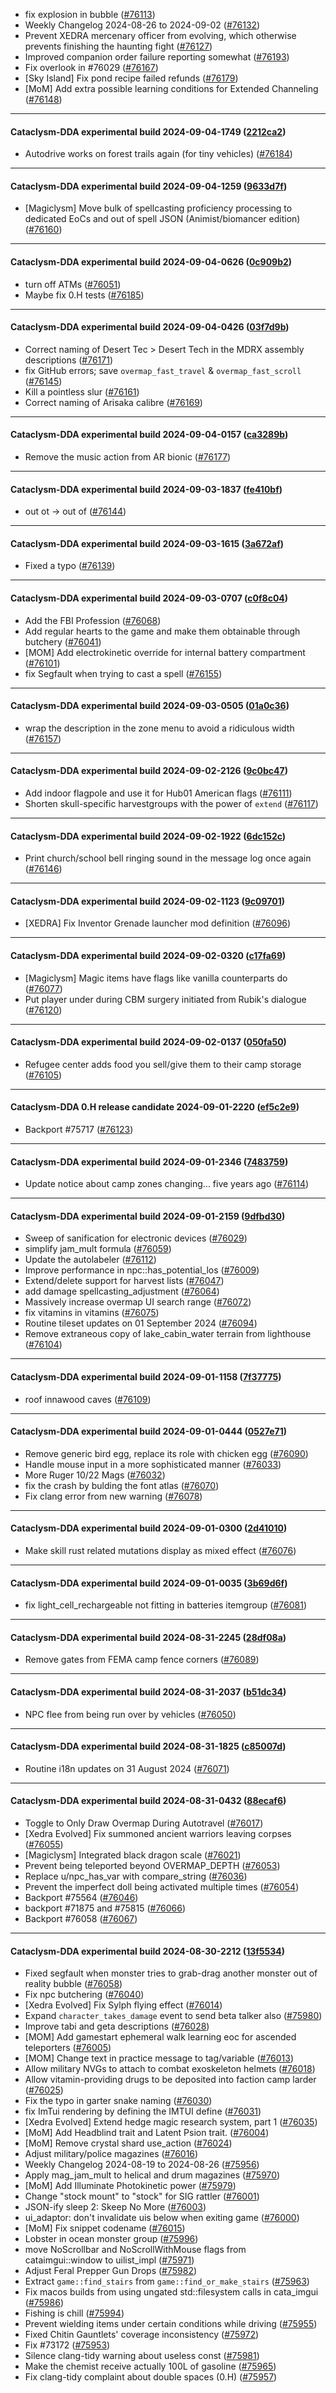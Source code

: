 * fix explosion in bubble ([#76113](https://github.com/CleverRaven/Cataclysm-DDA/pull/76113))
* Weekly Changelog 2024-08-26 to 2024-09-02 ([#76132](https://github.com/CleverRaven/Cataclysm-DDA/pull/76132))
* Prevent XEDRA mercenary officer from evolving, which otherwise prevents finishing the haunting fight ([#76127](https://github.com/CleverRaven/Cataclysm-DDA/pull/76127))
* Improved companion order failure reporting somewhat ([#76193](https://github.com/CleverRaven/Cataclysm-DDA/pull/76193))
* Fix overlook in #76029 ([#76167](https://github.com/CleverRaven/Cataclysm-DDA/pull/76167))
* [Sky Island] Fix pond recipe failed refunds ([#76179](https://github.com/CleverRaven/Cataclysm-DDA/pull/76179))
* [MoM] Add extra possible learning conditions for Extended Channeling ([#76148](https://github.com/CleverRaven/Cataclysm-DDA/pull/76148))

---

#### Cataclysm-DDA experimental build 2024-09-04-1749 ([2212ca2](https://github.com/CleverRaven/Cataclysm-DDA/releases/tag/cdda-experimental-2024-09-04-1749))

* Autodrive works on forest trails again (for tiny vehicles) ([#76184](https://github.com/CleverRaven/Cataclysm-DDA/pull/76184))

---

#### Cataclysm-DDA experimental build 2024-09-04-1259 ([9633d7f](https://github.com/CleverRaven/Cataclysm-DDA/releases/tag/cdda-experimental-2024-09-04-1259))

* [Magiclysm] Move bulk of spellcasting proficiency processing to dedicated EoCs and out of spell JSON (Animist/biomancer edition) ([#76160](https://github.com/CleverRaven/Cataclysm-DDA/pull/76160))

---

#### Cataclysm-DDA experimental build 2024-09-04-0626 ([0c909b2](https://github.com/CleverRaven/Cataclysm-DDA/releases/tag/cdda-experimental-2024-09-04-0626))

* turn off ATMs ([#76051](https://github.com/CleverRaven/Cataclysm-DDA/pull/76051))
* Maybe fix 0.H tests ([#76185](https://github.com/CleverRaven/Cataclysm-DDA/pull/76185))

---

#### Cataclysm-DDA experimental build 2024-09-04-0426 ([03f7d9b](https://github.com/CleverRaven/Cataclysm-DDA/releases/tag/cdda-experimental-2024-09-04-0426))

* Correct naming of Desert Tec > Desert Tech in the MDRX assembly descriptions ([#76171](https://github.com/CleverRaven/Cataclysm-DDA/pull/76171))
* fix GitHub errors; save `overmap_fast_travel` & `overmap_fast_scroll` ([#76145](https://github.com/CleverRaven/Cataclysm-DDA/pull/76145))
* Kill a pointless slur ([#76161](https://github.com/CleverRaven/Cataclysm-DDA/pull/76161))
* Correct naming of Arisaka calibre ([#76169](https://github.com/CleverRaven/Cataclysm-DDA/pull/76169))

---

#### Cataclysm-DDA experimental build 2024-09-04-0157 ([ca3289b](https://github.com/CleverRaven/Cataclysm-DDA/releases/tag/cdda-experimental-2024-09-04-0157))

* Remove the music action from AR bionic ([#76177](https://github.com/CleverRaven/Cataclysm-DDA/pull/76177))

---

#### Cataclysm-DDA experimental build 2024-09-03-1837 ([fe410bf](https://github.com/CleverRaven/Cataclysm-DDA/releases/tag/cdda-experimental-2024-09-03-1837))

* out ot -> out of ([#76144](https://github.com/CleverRaven/Cataclysm-DDA/pull/76144))

---

#### Cataclysm-DDA experimental build 2024-09-03-1615 ([3a672af](https://github.com/CleverRaven/Cataclysm-DDA/releases/tag/cdda-experimental-2024-09-03-1615))

* Fixed a typo ([#76139](https://github.com/CleverRaven/Cataclysm-DDA/pull/76139))

---

#### Cataclysm-DDA experimental build 2024-09-03-0707 ([c0f8c04](https://github.com/CleverRaven/Cataclysm-DDA/releases/tag/cdda-experimental-2024-09-03-0707))

* Add the FBI Profession ([#76068](https://github.com/CleverRaven/Cataclysm-DDA/pull/76068))
* Add regular hearts to the game and make them obtainable through butchery ([#76041](https://github.com/CleverRaven/Cataclysm-DDA/pull/76041))
* [MOM] Add electrokinetic override for internal battery compartment ([#76101](https://github.com/CleverRaven/Cataclysm-DDA/pull/76101))
* fix Segfault when trying to cast a spell ([#76155](https://github.com/CleverRaven/Cataclysm-DDA/pull/76155))

---

#### Cataclysm-DDA experimental build 2024-09-03-0505 ([01a0c36](https://github.com/CleverRaven/Cataclysm-DDA/releases/tag/cdda-experimental-2024-09-03-0505))

* wrap the description in the zone menu to avoid a ridiculous width ([#76157](https://github.com/CleverRaven/Cataclysm-DDA/pull/76157))

---

#### Cataclysm-DDA experimental build 2024-09-02-2126 ([9c0bc47](https://github.com/CleverRaven/Cataclysm-DDA/releases/tag/cdda-experimental-2024-09-02-2126))

* Add indoor flagpole and use it for Hub01 American flags ([#76111](https://github.com/CleverRaven/Cataclysm-DDA/pull/76111))
* Shorten skull-specific harvestgroups with the power of ``extend`` ([#76117](https://github.com/CleverRaven/Cataclysm-DDA/pull/76117))

---

#### Cataclysm-DDA experimental build 2024-09-02-1922 ([6dc152c](https://github.com/CleverRaven/Cataclysm-DDA/releases/tag/cdda-experimental-2024-09-02-1922))

* Print church/school bell ringing sound in the message log once again ([#76146](https://github.com/CleverRaven/Cataclysm-DDA/pull/76146))

---

#### Cataclysm-DDA experimental build 2024-09-02-1123 ([9c09701](https://github.com/CleverRaven/Cataclysm-DDA/releases/tag/cdda-experimental-2024-09-02-1123))

* [XEDRA] Fix Inventor Grenade launcher mod definition ([#76096](https://github.com/CleverRaven/Cataclysm-DDA/pull/76096))

---

#### Cataclysm-DDA experimental build 2024-09-02-0320 ([c17fa69](https://github.com/CleverRaven/Cataclysm-DDA/releases/tag/cdda-experimental-2024-09-02-0320))

* [Magiclysm] Magic items have flags like vanilla counterparts do ([#76077](https://github.com/CleverRaven/Cataclysm-DDA/pull/76077))
* Put player under during CBM surgery initiated from Rubik's dialogue ([#76120](https://github.com/CleverRaven/Cataclysm-DDA/pull/76120))

---

#### Cataclysm-DDA experimental build 2024-09-02-0137 ([050fa50](https://github.com/CleverRaven/Cataclysm-DDA/releases/tag/cdda-experimental-2024-09-02-0137))

* Refugee center adds food you sell/give them to their camp storage ([#76105](https://github.com/CleverRaven/Cataclysm-DDA/pull/76105))

---

#### Cataclysm-DDA 0.H release candidate 2024-09-01-2220 ([ef5c2e9](https://github.com/CleverRaven/Cataclysm-DDA/releases/tag/cdda-0.H-2024-09-01-2220))

* Backport #75717 ([#76123](https://github.com/CleverRaven/Cataclysm-DDA/pull/76123))

---

#### Cataclysm-DDA experimental build 2024-09-01-2346 ([7483759](https://github.com/CleverRaven/Cataclysm-DDA/releases/tag/cdda-experimental-2024-09-01-2346))

* Update notice about camp zones changing... five years ago ([#76114](https://github.com/CleverRaven/Cataclysm-DDA/pull/76114))

---

#### Cataclysm-DDA experimental build 2024-09-01-2159 ([9dfbd30](https://github.com/CleverRaven/Cataclysm-DDA/releases/tag/cdda-experimental-2024-09-01-2159))

* Sweep of sanification for electronic devices ([#76029](https://github.com/CleverRaven/Cataclysm-DDA/pull/76029))
* simplify jam_mult formula ([#76059](https://github.com/CleverRaven/Cataclysm-DDA/pull/76059))
* Update the autolabeler ([#76112](https://github.com/CleverRaven/Cataclysm-DDA/pull/76112))
* Improve performance in npc::has_potential_los ([#76009](https://github.com/CleverRaven/Cataclysm-DDA/pull/76009))
* Extend/delete support for harvest lists ([#76047](https://github.com/CleverRaven/Cataclysm-DDA/pull/76047))
* add damage spellcasting_adjustment ([#76064](https://github.com/CleverRaven/Cataclysm-DDA/pull/76064))
* Massively increase overmap UI search range ([#76072](https://github.com/CleverRaven/Cataclysm-DDA/pull/76072))
* fix vitamins in vitamins ([#76075](https://github.com/CleverRaven/Cataclysm-DDA/pull/76075))
* Routine tileset updates on 01 September 2024 ([#76094](https://github.com/CleverRaven/Cataclysm-DDA/pull/76094))
* Remove extraneous copy of lake_cabin_water terrain from lighthouse ([#76104](https://github.com/CleverRaven/Cataclysm-DDA/pull/76104))

---

#### Cataclysm-DDA experimental build 2024-09-01-1158 ([7f37775](https://github.com/CleverRaven/Cataclysm-DDA/releases/tag/cdda-experimental-2024-09-01-1158))

* roof innawood caves ([#76109](https://github.com/CleverRaven/Cataclysm-DDA/pull/76109))

---

#### Cataclysm-DDA experimental build 2024-09-01-0444 ([0527e71](https://github.com/CleverRaven/Cataclysm-DDA/releases/tag/cdda-experimental-2024-09-01-0444))

* Remove generic bird egg, replace its role with chicken egg ([#76090](https://github.com/CleverRaven/Cataclysm-DDA/pull/76090))
* Handle mouse input in a more sophisticated manner ([#76033](https://github.com/CleverRaven/Cataclysm-DDA/pull/76033))
* More Ruger 10/22 Mags ([#76032](https://github.com/CleverRaven/Cataclysm-DDA/pull/76032))
* fix the crash by bulding the font atlas ([#76070](https://github.com/CleverRaven/Cataclysm-DDA/pull/76070))
* Fix clang error from new warning ([#76078](https://github.com/CleverRaven/Cataclysm-DDA/pull/76078))

---

#### Cataclysm-DDA experimental build 2024-09-01-0300 ([2d41010](https://github.com/CleverRaven/Cataclysm-DDA/releases/tag/cdda-experimental-2024-09-01-0300))

* Make skill rust related mutations display as mixed effect ([#76076](https://github.com/CleverRaven/Cataclysm-DDA/pull/76076))

---

#### Cataclysm-DDA experimental build 2024-09-01-0035 ([3b69d6f](https://github.com/CleverRaven/Cataclysm-DDA/releases/tag/cdda-experimental-2024-09-01-0035))

* fix light_cell_rechargeable not fitting in batteries itemgroup ([#76081](https://github.com/CleverRaven/Cataclysm-DDA/pull/76081))

---

#### Cataclysm-DDA experimental build 2024-08-31-2245 ([28df08a](https://github.com/CleverRaven/Cataclysm-DDA/releases/tag/cdda-experimental-2024-08-31-2245))

* Remove gates from FEMA camp fence corners ([#76089](https://github.com/CleverRaven/Cataclysm-DDA/pull/76089))

---

#### Cataclysm-DDA experimental build 2024-08-31-2037 ([b51dc34](https://github.com/CleverRaven/Cataclysm-DDA/releases/tag/cdda-experimental-2024-08-31-2037))

* NPC flee from being run over by vehicles ([#76050](https://github.com/CleverRaven/Cataclysm-DDA/pull/76050))

---

#### Cataclysm-DDA experimental build 2024-08-31-1825 ([c85007d](https://github.com/CleverRaven/Cataclysm-DDA/releases/tag/cdda-experimental-2024-08-31-1825))

* Routine i18n updates on 31 August 2024 ([#76071](https://github.com/CleverRaven/Cataclysm-DDA/pull/76071))

---

#### Cataclysm-DDA experimental build 2024-08-31-0432 ([88ecaf6](https://github.com/CleverRaven/Cataclysm-DDA/releases/tag/cdda-experimental-2024-08-31-0432))

* Toggle to Only Draw Overmap During Autotravel ([#76017](https://github.com/CleverRaven/Cataclysm-DDA/pull/76017))
* [Xedra Evolved] Fix summoned ancient warriors leaving corpses ([#76055](https://github.com/CleverRaven/Cataclysm-DDA/pull/76055))
* [Magiclysm] Integrated black dragon scale ([#76021](https://github.com/CleverRaven/Cataclysm-DDA/pull/76021))
* Prevent being teleported beyond OVERMAP_DEPTH ([#76053](https://github.com/CleverRaven/Cataclysm-DDA/pull/76053))
* Replace u/npc_has_var with compare_string ([#76036](https://github.com/CleverRaven/Cataclysm-DDA/pull/76036))
* Prevent the imperfect doll being activated multiple times ([#76054](https://github.com/CleverRaven/Cataclysm-DDA/pull/76054))
* Backport #75564 ([#76046](https://github.com/CleverRaven/Cataclysm-DDA/pull/76046))
* backport #71875 and #75815 ([#76066](https://github.com/CleverRaven/Cataclysm-DDA/pull/76066))
* Backport #76058 ([#76067](https://github.com/CleverRaven/Cataclysm-DDA/pull/76067))

---

#### Cataclysm-DDA experimental build 2024-08-30-2212 ([13f5534](https://github.com/CleverRaven/Cataclysm-DDA/releases/tag/cdda-experimental-2024-08-30-2212))

* Fixed segfault when monster tries to grab-drag another monster out of reality bubble ([#76058](https://github.com/CleverRaven/Cataclysm-DDA/pull/76058))
* Fix npc butchering ([#76040](https://github.com/CleverRaven/Cataclysm-DDA/pull/76040))
* [Xedra Evolved] Fix Sylph flying effect ([#76014](https://github.com/CleverRaven/Cataclysm-DDA/pull/76014))
* Expand `character_takes_damage` event to send beta talker also ([#75980](https://github.com/CleverRaven/Cataclysm-DDA/pull/75980))
* Improve tabi and geta descriptions ([#76028](https://github.com/CleverRaven/Cataclysm-DDA/pull/76028))
* [MOM] Add gamestart ephemeral walk learning eoc for ascended teleporters ([#76005](https://github.com/CleverRaven/Cataclysm-DDA/pull/76005))
* [MOM] Change text in practice message to tag/variable ([#76013](https://github.com/CleverRaven/Cataclysm-DDA/pull/76013))
* Allow military NVGs to attach to combat exoskeleton helmets ([#76018](https://github.com/CleverRaven/Cataclysm-DDA/pull/76018))
* Allow vitamin-providing drugs to be deposited into faction camp larder ([#76025](https://github.com/CleverRaven/Cataclysm-DDA/pull/76025))
* Fix the typo in garter snake naming ([#76030](https://github.com/CleverRaven/Cataclysm-DDA/pull/76030))
* fix ImTui rendering by defining the IMTUI define ([#76031](https://github.com/CleverRaven/Cataclysm-DDA/pull/76031))
* [Xedra Evolved] Extend hedge magic research system, part 1 ([#76035](https://github.com/CleverRaven/Cataclysm-DDA/pull/76035))
* [MoM] Add Headblind trait and Latent Psion trait.  ([#76004](https://github.com/CleverRaven/Cataclysm-DDA/pull/76004))
* [MoM] Remove crystal shard use_action ([#76024](https://github.com/CleverRaven/Cataclysm-DDA/pull/76024))
* Adjust military/police magazines ([#76016](https://github.com/CleverRaven/Cataclysm-DDA/pull/76016))
* Weekly Changelog 2024-08-19 to 2024-08-26 ([#75956](https://github.com/CleverRaven/Cataclysm-DDA/pull/75956))
* Apply mag_jam_mult to helical and drum magazines ([#75970](https://github.com/CleverRaven/Cataclysm-DDA/pull/75970))
* [MoM] Add Illuminate Photokinetic power ([#75979](https://github.com/CleverRaven/Cataclysm-DDA/pull/75979))
* Change "stock mount" to "stock" for SIG rattler ([#76001](https://github.com/CleverRaven/Cataclysm-DDA/pull/76001))
* JSON-ify sleep 2: Skeep No More ([#76003](https://github.com/CleverRaven/Cataclysm-DDA/pull/76003))
* ui_adaptor: don't invalidate uis below when exiting game ([#76000](https://github.com/CleverRaven/Cataclysm-DDA/pull/76000))
* [MoM] Fix snippet codename ([#76015](https://github.com/CleverRaven/Cataclysm-DDA/pull/76015))
* Lobster in ocean monster group ([#75996](https://github.com/CleverRaven/Cataclysm-DDA/pull/75996))
* move NoScrollbar and NoScrollWithMouse flags from cataimgui::window to uilist_impl ([#75971](https://github.com/CleverRaven/Cataclysm-DDA/pull/75971))
* Adjust Feral Prepper Gun Drops ([#75982](https://github.com/CleverRaven/Cataclysm-DDA/pull/75982))
* Extract `game::find_stairs` from `game::find_or_make_stairs` ([#75963](https://github.com/CleverRaven/Cataclysm-DDA/pull/75963))
* Fix macos builds from using ungated std::filesystem calls in cata_imgui ([#75986](https://github.com/CleverRaven/Cataclysm-DDA/pull/75986))
* Fishing is chill ([#75994](https://github.com/CleverRaven/Cataclysm-DDA/pull/75994))
* Prevent wielding items under certain conditions while driving ([#75955](https://github.com/CleverRaven/Cataclysm-DDA/pull/75955))
* Fixed Chitin Gauntlets' coverage inconsistency ([#75972](https://github.com/CleverRaven/Cataclysm-DDA/pull/75972))
* Fix #73172 ([#75953](https://github.com/CleverRaven/Cataclysm-DDA/pull/75953))
* Silence clang-tidy warning about useless const ([#75981](https://github.com/CleverRaven/Cataclysm-DDA/pull/75981))
* Make the chemist receive actually 100L of gasoline ([#75965](https://github.com/CleverRaven/Cataclysm-DDA/pull/75965))
* Fix clang-tidy complaint about double spaces (0.H) ([#75957](https://github.com/CleverRaven/Cataclysm-DDA/pull/75957))
